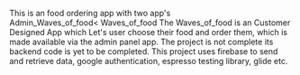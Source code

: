 This is an food ordering app with two app's <br>
Admin_Waves_of_food<
Waves_of_food
The Waves_of_food is an Customer Designed App which Let's user choose their food and order them, which is made available via the admin panel app.
The project is not complete its backend code is yet to be completed.
This project uses firebase to send and retrieve data, google authentication, espresso testing library, glide etc.

